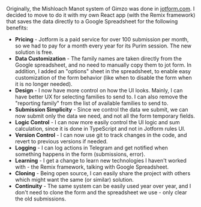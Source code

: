 Originally, the Mishloach Manot system of Gimzo was done in [jotform.com](http://jotform.com). I decided to move to do
it with my own React app (with the Remix framework) that saves the data directly to a Google Spreadsheet
for the following benefits:

* **Pricing** - Jotform is a paid service for over 100 submission per month, so we had to pay for a month every year for
  its Purim session. The new solution is free.
* **Data Customization** - The family names are taken directly from the Google spreadsheet, and no need to manually copy
  them to jot form. In addition, I added an "options" sheet in the spreadsheet, to enable easy customization of the
  form behavior (like when to disable the form when it is no longer needed).
* **Design** - I now have more control on how the UI looks. Mainly, I can have better UX for selecting families to send
  to. I can also remove the "reporting family" from the list of available families to send to.
* **Submission Simplicity** - Since we control the data we submit, we can now submit only the data we need, and not all
  the form temporary fields.
* **Logic Control** - I can now more easily control the UI logic and sum calculation, since it is done in TypeScript and
  not in Jotform rules UI.
* **Version Control** - I can now use git to track changes in the code, and revert to previous versions if needed.
* **Logging** - I can log actions in Telegram and get notified when something happens in the form (submissions, error).
* **Learning** - I get a change to learn new technologies I haven't worked with - the Remix framework, talking with
  Google Spreadsheet.
* **Cloning** - Being open source, I can easily share the project with others which might want the same (or similar)
  solution.
* **Continuity** - The same system can be easily used year over year, and I don't need to clone the form and the
  spreadsheet we use - only clear the old submissions.
